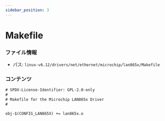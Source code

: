 ```yaml
---
sidebar_position: 3
---
```

# Makefile

### ファイル情報

- パス: `linux-v6.12/drivers/net/ethernet/microchip/lan865x/Makefile`

### コンテンツ

```txt
# SPDX-License-Identifier: GPL-2.0-only
#
# Makefile for the Microchip LAN865x Driver
#

obj-$(CONFIG_LAN865X) += lan865x.o

```
